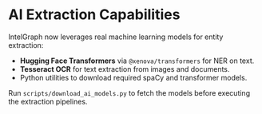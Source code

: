 # AI Extraction Capabilities

IntelGraph now leverages real machine learning models for entity extraction:

- **Hugging Face Transformers** via `@xenova/transformers` for NER on text.
- **Tesseract OCR** for text extraction from images and documents.
- Python utilities to download required spaCy and transformer models.

Run `scripts/download_ai_models.py` to fetch the models before executing the
extraction pipelines.
